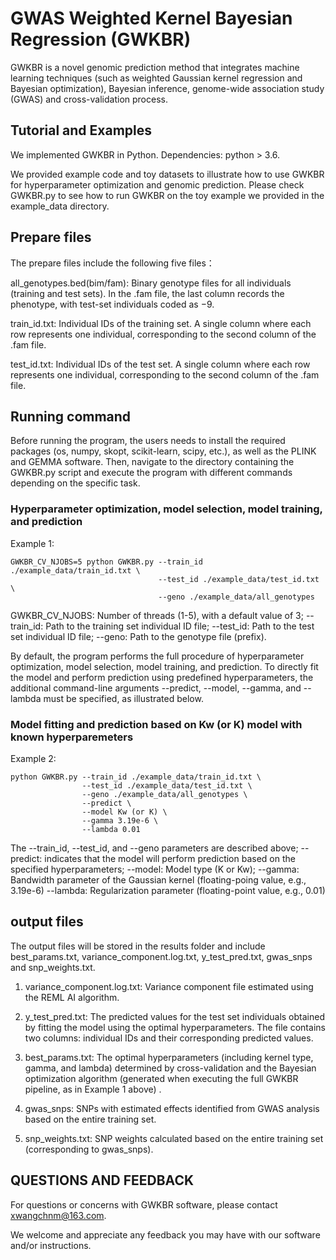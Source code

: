 # GWAS Weighted Kernel Bayesian Regression (GWKBR)
GWKBR is a novel genomic prediction method that integrates machine learning techniques (such as weighted Gaussian kernel regression and Bayesian optimization), Bayesian inference, genome-wide association study (GWAS) and cross-validation process.

## Tutorial and Examples
We implemented GWKBR in Python. Dependencies: python > 3.6.

We provided example code and toy datasets to illustrate how to use GWKBR for hyperparameter optimization and genomic prediction. Please check GWKBR.py to see how to run GWKBR on the toy example we provided in the example_data directory.

## Prepare files
The prepare files include the following five files：

all_genotypes.bed(bim/fam): Binary genotype files for all individuals (training and test sets). In the .fam file, the last column records the phenotype, with test-set individuals coded as −9.

train_id.txt: Individual IDs of the training set. A single column where each row represents one individual, corresponding to the second column of the .fam file. 

test_id.txt: Individual IDs of the test set. A single column where each row represents one individual, corresponding to the second column of the .fam file.

## Running command
Before running the program, the users needs to install the required packages (os, numpy, skopt, scikit-learn, scipy, etc.), as well as the PLINK and GEMMA software. Then, navigate to the directory containing the GWKBR.py script and execute the program with different commands depending on the specific task. 
### Hyperparameter optimization, model selection, model training, and prediction
Example 1:
```
GWKBR_CV_NJOBS=5 python GWKBR.py --train_id ./example_data/train_id.txt \
                                 --test_id ./example_data/test_id.txt \
                                 --geno ./example_data/all_genotypes
```
GWKBR_CV_NJOBS: Number of threads (1-5), with a default value of 3;
--train_id: Path to the training set individual ID file;
--test_id: Path to the test set individual ID file;
--geno: Path to the genotype file (prefix).

By default, the program performs the full procedure of hyperparameter optimization, model selection, model training, and prediction. To directly fit the model and perform prediction using predefined hyperparameters, the additional command-line arguments --predict, --model, --gamma, and --lambda must be specified, as illustrated below.

### Model fitting and prediction based on Kw (or K) model with known hyperparemeters
Example 2:
```
python GWKBR.py --train_id ./example_data/train_id.txt \
                --test_id ./example_data/test_id.txt \
                --geno ./example_data/all_genotypes \
                --predict \
                --model Kw (or K) \
                --gamma 3.19e-6 \
                --lambda 0.01 
```
The --train_id, --test_id, and --geno parameters are described above;
--predict: indicates that the model will perform prediction based on the specified hyperparameters;
--model: Model type (K or Kw);
--gamma: Bandwidth parameter of the Gaussian kernel (floating-poing value, e.g., 3.19e-6)
--lambda: Regularization parameter (floating-point value, e.g., 0.01)

## output files
The output files will be stored in the results folder and include best_params.txt, variance_component.log.txt, y_test_pred.txt, gwas_snps and snp_weights.txt.

1. variance_component.log.txt: Variance component file estimated using the REML AI algorithm.

2. y_test_pred.txt: The predicted values for the test set individuals obtained by fitting the model using the optimal hyperparameters. The file contains two columns: individual IDs and their corresponding predicted values.

3. best_params.txt: The optimal hyperparameters (including kernel type, gamma, and lambda) determined by cross-validation and the Bayesian optimization algorithm (generated when executing the full GWKBR pipeline, as in Example 1 above) .

4. gwas_snps: SNPs with estimated effects identified from GWAS analysis based on the entire training set.

5. snp_weights.txt: SNP weights calculated based on the entire training set (corresponding to gwas_snps).

## QUESTIONS AND FEEDBACK
For questions or concerns with GWKBR software, please contact xwangchnm@163.com.

We welcome and appreciate any feedback you may have with our software and/or instructions.
